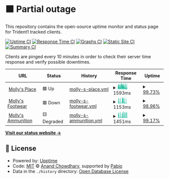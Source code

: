 # <!--live status--> **🟧 Partial outage**

This repository contains the open-source uptime monitor and status page for Trident1 tracked clients.

[![Uptime CI](https://github.com/cmatosbc/t1-uptime/workflows/Uptime%20CI/badge.svg)](https://github.com/cmatosbc/t1-uptime/actions?query=workflow%3A%22Uptime+CI%22)
[![Response Time CI](https://github.com/cmatosbc/t1-uptime/workflows/Response%20Time%20CI/badge.svg)](https://github.com/cmatosbc/t1-uptime/actions?query=workflow%3A%22Response+Time+CI%22)
[![Graphs CI](https://github.com/cmatosbc/t1-uptime/workflows/Graphs%20CI/badge.svg)](https://github.com/cmatosbc/t1-uptime/actions?query=workflow%3A%22Graphs+CI%22)
[![Static Site CI](https://github.com/cmatosbc/t1-uptime/workflows/Static%20Site%20CI/badge.svg)](https://github.com/cmatosbc/t1-uptime/actions?query=workflow%3A%22Static+Site+CI%22)
[![Summary CI](https://github.com/cmatosbc/t1-uptime/workflows/Summary%20CI/badge.svg)](https://github.com/cmatosbc/t1-uptime/actions?query=workflow%3A%22Summary+CI%22)

Clients are pinged every 10 minutes in order to check their server time response and verify possible downtimes.

<!--start: status pages-->
<!-- This summary is generated by Upptime (https://github.com/upptime/upptime) -->
<!-- Do not edit this manually, your changes will be overwritten -->
<!-- prettier-ignore -->
| URL | Status | History | Response Time | Uptime |
| --- | ------ | ------- | ------------- | ------ |
| <img alt="" src="https://icons.duckduckgo.com/ip3/www.mollys.com.ico" height="13"> [Molly's Place](https://www.mollys.com) | 🟩 Up | [molly-s-place.yml](https://github.com/cmatosbc/t1-uptime/commits/HEAD/history/molly-s-place.yml) | <details><summary><img alt="Response time graph" src="./graphs/molly-s-place/response-time-week.png" height="20"> 1593ms</summary><br><a href="https://cmatosbc.github.io/t1-uptime/history/molly-s-place"><img alt="Response time 1645" src="https://img.shields.io/endpoint?url=https%3A%2F%2Fraw.githubusercontent.com%2Fcmatosbc%2Ft1-uptime%2FHEAD%2Fapi%2Fmolly-s-place%2Fresponse-time.json"></a><br><a href="https://cmatosbc.github.io/t1-uptime/history/molly-s-place"><img alt="24-hour response time 1238" src="https://img.shields.io/endpoint?url=https%3A%2F%2Fraw.githubusercontent.com%2Fcmatosbc%2Ft1-uptime%2FHEAD%2Fapi%2Fmolly-s-place%2Fresponse-time-day.json"></a><br><a href="https://cmatosbc.github.io/t1-uptime/history/molly-s-place"><img alt="7-day response time 1593" src="https://img.shields.io/endpoint?url=https%3A%2F%2Fraw.githubusercontent.com%2Fcmatosbc%2Ft1-uptime%2FHEAD%2Fapi%2Fmolly-s-place%2Fresponse-time-week.json"></a><br><a href="https://cmatosbc.github.io/t1-uptime/history/molly-s-place"><img alt="30-day response time 1645" src="https://img.shields.io/endpoint?url=https%3A%2F%2Fraw.githubusercontent.com%2Fcmatosbc%2Ft1-uptime%2FHEAD%2Fapi%2Fmolly-s-place%2Fresponse-time-month.json"></a><br><a href="https://cmatosbc.github.io/t1-uptime/history/molly-s-place"><img alt="1-year response time 1645" src="https://img.shields.io/endpoint?url=https%3A%2F%2Fraw.githubusercontent.com%2Fcmatosbc%2Ft1-uptime%2FHEAD%2Fapi%2Fmolly-s-place%2Fresponse-time-year.json"></a></details> | <details><summary><a href="https://cmatosbc.github.io/t1-uptime/history/molly-s-place">99.73%</a></summary><a href="https://cmatosbc.github.io/t1-uptime/history/molly-s-place"><img alt="All-time uptime 99.61%" src="https://img.shields.io/endpoint?url=https%3A%2F%2Fraw.githubusercontent.com%2Fcmatosbc%2Ft1-uptime%2FHEAD%2Fapi%2Fmolly-s-place%2Fuptime.json"></a><br><a href="https://cmatosbc.github.io/t1-uptime/history/molly-s-place"><img alt="24-hour uptime 100.00%" src="https://img.shields.io/endpoint?url=https%3A%2F%2Fraw.githubusercontent.com%2Fcmatosbc%2Ft1-uptime%2FHEAD%2Fapi%2Fmolly-s-place%2Fuptime-day.json"></a><br><a href="https://cmatosbc.github.io/t1-uptime/history/molly-s-place"><img alt="7-day uptime 99.73%" src="https://img.shields.io/endpoint?url=https%3A%2F%2Fraw.githubusercontent.com%2Fcmatosbc%2Ft1-uptime%2FHEAD%2Fapi%2Fmolly-s-place%2Fuptime-week.json"></a><br><a href="https://cmatosbc.github.io/t1-uptime/history/molly-s-place"><img alt="30-day uptime 99.61%" src="https://img.shields.io/endpoint?url=https%3A%2F%2Fraw.githubusercontent.com%2Fcmatosbc%2Ft1-uptime%2FHEAD%2Fapi%2Fmolly-s-place%2Fuptime-month.json"></a><br><a href="https://cmatosbc.github.io/t1-uptime/history/molly-s-place"><img alt="1-year uptime 99.61%" src="https://img.shields.io/endpoint?url=https%3A%2F%2Fraw.githubusercontent.com%2Fcmatosbc%2Ft1-uptime%2FHEAD%2Fapi%2Fmolly-s-place%2Fuptime-year.json"></a></details>
| <img alt="" src="https://icons.duckduckgo.com/ip3/mollys.com.ico" height="13"> [Molly's Footwear](https://mollys.com/shop/?yith_wcan=1&product_cat=footwear&inventory=1450) | 🟥 Down | [molly-s-footwear.yml](https://github.com/cmatosbc/t1-uptime/commits/HEAD/history/molly-s-footwear.yml) | <details><summary><img alt="Response time graph" src="./graphs/molly-s-footwear/response-time-week.png" height="20"> 1153ms</summary><br><a href="https://cmatosbc.github.io/t1-uptime/history/molly-s-footwear"><img alt="Response time 1153" src="https://img.shields.io/endpoint?url=https%3A%2F%2Fraw.githubusercontent.com%2Fcmatosbc%2Ft1-uptime%2FHEAD%2Fapi%2Fmolly-s-footwear%2Fresponse-time.json"></a><br><a href="https://cmatosbc.github.io/t1-uptime/history/molly-s-footwear"><img alt="24-hour response time 2502" src="https://img.shields.io/endpoint?url=https%3A%2F%2Fraw.githubusercontent.com%2Fcmatosbc%2Ft1-uptime%2FHEAD%2Fapi%2Fmolly-s-footwear%2Fresponse-time-day.json"></a><br><a href="https://cmatosbc.github.io/t1-uptime/history/molly-s-footwear"><img alt="7-day response time 1153" src="https://img.shields.io/endpoint?url=https%3A%2F%2Fraw.githubusercontent.com%2Fcmatosbc%2Ft1-uptime%2FHEAD%2Fapi%2Fmolly-s-footwear%2Fresponse-time-week.json"></a><br><a href="https://cmatosbc.github.io/t1-uptime/history/molly-s-footwear"><img alt="30-day response time 1153" src="https://img.shields.io/endpoint?url=https%3A%2F%2Fraw.githubusercontent.com%2Fcmatosbc%2Ft1-uptime%2FHEAD%2Fapi%2Fmolly-s-footwear%2Fresponse-time-month.json"></a><br><a href="https://cmatosbc.github.io/t1-uptime/history/molly-s-footwear"><img alt="1-year response time 1153" src="https://img.shields.io/endpoint?url=https%3A%2F%2Fraw.githubusercontent.com%2Fcmatosbc%2Ft1-uptime%2FHEAD%2Fapi%2Fmolly-s-footwear%2Fresponse-time-year.json"></a></details> | <details><summary><a href="https://cmatosbc.github.io/t1-uptime/history/molly-s-footwear">98.96%</a></summary><a href="https://cmatosbc.github.io/t1-uptime/history/molly-s-footwear"><img alt="All-time uptime 98.96%" src="https://img.shields.io/endpoint?url=https%3A%2F%2Fraw.githubusercontent.com%2Fcmatosbc%2Ft1-uptime%2FHEAD%2Fapi%2Fmolly-s-footwear%2Fuptime.json"></a><br><a href="https://cmatosbc.github.io/t1-uptime/history/molly-s-footwear"><img alt="24-hour uptime 96.33%" src="https://img.shields.io/endpoint?url=https%3A%2F%2Fraw.githubusercontent.com%2Fcmatosbc%2Ft1-uptime%2FHEAD%2Fapi%2Fmolly-s-footwear%2Fuptime-day.json"></a><br><a href="https://cmatosbc.github.io/t1-uptime/history/molly-s-footwear"><img alt="7-day uptime 98.96%" src="https://img.shields.io/endpoint?url=https%3A%2F%2Fraw.githubusercontent.com%2Fcmatosbc%2Ft1-uptime%2FHEAD%2Fapi%2Fmolly-s-footwear%2Fuptime-week.json"></a><br><a href="https://cmatosbc.github.io/t1-uptime/history/molly-s-footwear"><img alt="30-day uptime 98.96%" src="https://img.shields.io/endpoint?url=https%3A%2F%2Fraw.githubusercontent.com%2Fcmatosbc%2Ft1-uptime%2FHEAD%2Fapi%2Fmolly-s-footwear%2Fuptime-month.json"></a><br><a href="https://cmatosbc.github.io/t1-uptime/history/molly-s-footwear"><img alt="1-year uptime 98.96%" src="https://img.shields.io/endpoint?url=https%3A%2F%2Fraw.githubusercontent.com%2Fcmatosbc%2Ft1-uptime%2FHEAD%2Fapi%2Fmolly-s-footwear%2Fuptime-year.json"></a></details>
| <img alt="" src="https://icons.duckduckgo.com/ip3/mollys.com.ico" height="13"> [Molly's Ammunition](https://mollys.com/shop/?yith_wcan=1&product_cat=Shooting-ammunition&inventory=1450) | 🟨 Degraded | [molly-s-ammunition.yml](https://github.com/cmatosbc/t1-uptime/commits/HEAD/history/molly-s-ammunition.yml) | <details><summary><img alt="Response time graph" src="./graphs/molly-s-ammunition/response-time-week.png" height="20"> 1451ms</summary><br><a href="https://cmatosbc.github.io/t1-uptime/history/molly-s-ammunition"><img alt="Response time 1451" src="https://img.shields.io/endpoint?url=https%3A%2F%2Fraw.githubusercontent.com%2Fcmatosbc%2Ft1-uptime%2FHEAD%2Fapi%2Fmolly-s-ammunition%2Fresponse-time.json"></a><br><a href="https://cmatosbc.github.io/t1-uptime/history/molly-s-ammunition"><img alt="24-hour response time 3063" src="https://img.shields.io/endpoint?url=https%3A%2F%2Fraw.githubusercontent.com%2Fcmatosbc%2Ft1-uptime%2FHEAD%2Fapi%2Fmolly-s-ammunition%2Fresponse-time-day.json"></a><br><a href="https://cmatosbc.github.io/t1-uptime/history/molly-s-ammunition"><img alt="7-day response time 1451" src="https://img.shields.io/endpoint?url=https%3A%2F%2Fraw.githubusercontent.com%2Fcmatosbc%2Ft1-uptime%2FHEAD%2Fapi%2Fmolly-s-ammunition%2Fresponse-time-week.json"></a><br><a href="https://cmatosbc.github.io/t1-uptime/history/molly-s-ammunition"><img alt="30-day response time 1451" src="https://img.shields.io/endpoint?url=https%3A%2F%2Fraw.githubusercontent.com%2Fcmatosbc%2Ft1-uptime%2FHEAD%2Fapi%2Fmolly-s-ammunition%2Fresponse-time-month.json"></a><br><a href="https://cmatosbc.github.io/t1-uptime/history/molly-s-ammunition"><img alt="1-year response time 1451" src="https://img.shields.io/endpoint?url=https%3A%2F%2Fraw.githubusercontent.com%2Fcmatosbc%2Ft1-uptime%2FHEAD%2Fapi%2Fmolly-s-ammunition%2Fresponse-time-year.json"></a></details> | <details><summary><a href="https://cmatosbc.github.io/t1-uptime/history/molly-s-ammunition">99.17%</a></summary><a href="https://cmatosbc.github.io/t1-uptime/history/molly-s-ammunition"><img alt="All-time uptime 99.17%" src="https://img.shields.io/endpoint?url=https%3A%2F%2Fraw.githubusercontent.com%2Fcmatosbc%2Ft1-uptime%2FHEAD%2Fapi%2Fmolly-s-ammunition%2Fuptime.json"></a><br><a href="https://cmatosbc.github.io/t1-uptime/history/molly-s-ammunition"><img alt="24-hour uptime 96.41%" src="https://img.shields.io/endpoint?url=https%3A%2F%2Fraw.githubusercontent.com%2Fcmatosbc%2Ft1-uptime%2FHEAD%2Fapi%2Fmolly-s-ammunition%2Fuptime-day.json"></a><br><a href="https://cmatosbc.github.io/t1-uptime/history/molly-s-ammunition"><img alt="7-day uptime 99.17%" src="https://img.shields.io/endpoint?url=https%3A%2F%2Fraw.githubusercontent.com%2Fcmatosbc%2Ft1-uptime%2FHEAD%2Fapi%2Fmolly-s-ammunition%2Fuptime-week.json"></a><br><a href="https://cmatosbc.github.io/t1-uptime/history/molly-s-ammunition"><img alt="30-day uptime 99.17%" src="https://img.shields.io/endpoint?url=https%3A%2F%2Fraw.githubusercontent.com%2Fcmatosbc%2Ft1-uptime%2FHEAD%2Fapi%2Fmolly-s-ammunition%2Fuptime-month.json"></a><br><a href="https://cmatosbc.github.io/t1-uptime/history/molly-s-ammunition"><img alt="1-year uptime 99.17%" src="https://img.shields.io/endpoint?url=https%3A%2F%2Fraw.githubusercontent.com%2Fcmatosbc%2Ft1-uptime%2FHEAD%2Fapi%2Fmolly-s-ammunition%2Fuptime-year.json"></a></details>

<!--end: status pages-->

[**Visit our status website →**](https://cmatosbc.github.io/t1-uptime)

## 📄 License

- Powered by: [Upptime](https://github.com/upptime/upptime)
- Code: [MIT](./LICENSE) © [Anand Chowdhary](https://anandchowdhary.com), supported by [Pabio](https://pabio.com)
- Data in the `./history` directory: [Open Database License](https://opendatacommons.org/licenses/odbl/1-0/)
